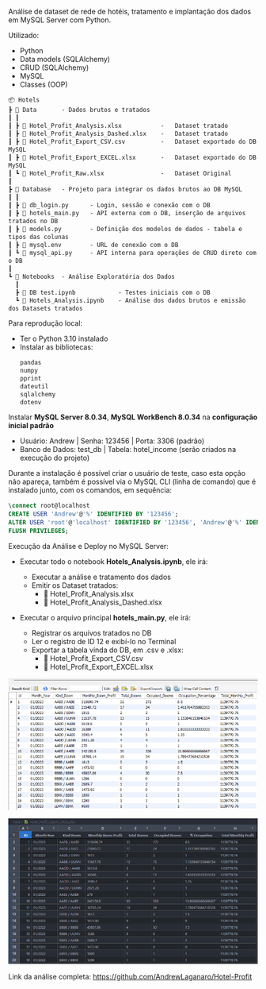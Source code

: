 Análise de dataset de rede de hotéis, tratamento e implantação dos dados em MySQL Server com Python.

Utilizado:
- Python
- Data models (SQLAlchemy)
- CRUD (SQLAlchemy)
- MySQL
- Classes (OOP)

```
📦 Hotels
┣ 📂 Data       - Dados brutos e tratados
┃ ┃
┃ ┣ 📜 Hotel_Profit_Analysis.xlsx           -   Dataset tratado
┃ ┣ 📜 Hotel_Profit_Analysis_Dashed.xlsx    -   Dataset tratado
┃ ┣ 📜 Hotel_Profit_Export_CSV.csv          -   Dataset exportado do DB MySQL
┃ ┣ 📜 Hotel_Profit_Export_EXCEL.xlsx       -   Dataset exportado do DB MySQL
┃ ┗ 📜 Hotel_Profit_Raw.xlsx                -   Dataset Original
┃
┣ 📂 Database   - Projeto para integrar os dados brutos ao DB MySQL
┃ ┃
┃ ┣ 📜 db_login.py      - Login, sessão e conexão com o DB
┃ ┣ 📜 hotels_main.py   - API externa com o DB, inserção de arquivos tratados no DB
┃ ┣ 📜 models.py        - Definição dos modelos de dados - tabela e tipos das colunas
┃ ┣ 📜 mysql.env        - URL de conexão com o DB
┃ ┗ 📜 mysql_api.py     - API interna para operações de CRUD direto com o DB
┃
┗ 📂 Notebooks  - Análise Exploratória dos Dados
  ┃
  ┣ 📜 DB test.ipynb            - Testes iniciais com o DB
  ┗ 📜 Hotels_Analysis.ipynb    - Análise dos dados brutos e emissão dos Datasets tratados
```

Para reprodução local:

- Ter o Python 3.10 instalado
- Instalar as bibliotecas:
  ```
  pandas
  numpy
  pprint
  dateutil
  sqlalchemy
  dotenv
  ```

Instalar **MySQL Server 8.0.34**, **MySQL WorkBench 8.0.34** na **configuração inicial padrão**
- Usuário: Andrew | Senha: 123456 | Porta: 3306 (padrão)
- Banco de Dados: test_db | Tabela: hotel_income (serão criados na execução do projeto)

Durante a instalação é possível criar o usuário de teste, caso esta opção não apareça, também é possível via o MySQL CLI (linha de comando) que é instalado junto, com os comandos, em sequência:
  ```SQL
  \connect root@localhost
  CREATE USER 'Andrew'@'%' IDENTIFIED BY '123456';
  ALTER USER 'root'@'localhost' IDENTIFIED BY '123456', 'Andrew'@'%' IDENTIFIED BY '123456';
  FLUSH PRIVILEGES;
  ```
Execução da Análise e Deploy no MySQL Server:

- Executar todo o notebook **Hotels_Analysis.ipynb**, ele irá:
  - Executar a análise e tratamento dos dados
  - Emitir os Dataset tratados:
      - 📜 Hotel_Profit_Analysis.xlsx
      - 📜 Hotel_Profit_Analysis_Dashed.xlsx 

- Executar o arquivo principal **hotels_main.py**, ele irá:
  - Registrar os arquivos tratados no DB
  - Ler o registro de ID 12 e exibí-lo no Terminal
  - Exportar a tabela vinda do DB, em .csv e .xlsx:
      - 📜 Hotel_Profit_Export_CSV.csv
      - 📜 Hotel_Profit_Export_EXCEL.xlsx

![Alt text](Images/MySQL_Table.png)

![Alt text](Images/Excel_Exported_Table.png)

Link da análise completa: https://github.com/AndrewLaganaro/Hotel-Profit